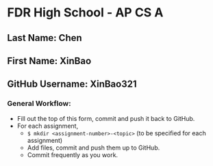 # FDR High School - AP CS A

## Last Name: Chen
## First Name: XinBao
## GitHub Username: XinBao321


### General Workflow: 
* Fill out the top of this form, commit and push it back to GitHub.
* For each assignment,
  * `$ mkdir <assignment-number>-<topic>` (to be specified for each assignment)
  * Add files, commit and push them up to GitHub.
  * Commit frequently as you work.
